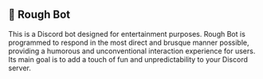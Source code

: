 ## 🤖 Rough Bot

This is a Discord bot designed for entertainment purposes. Rough Bot is programmed to respond in the most direct and brusque manner possible, providing a humorous and unconventional interaction experience for users. Its main goal is to add a touch of fun and unpredictability to your Discord server.

